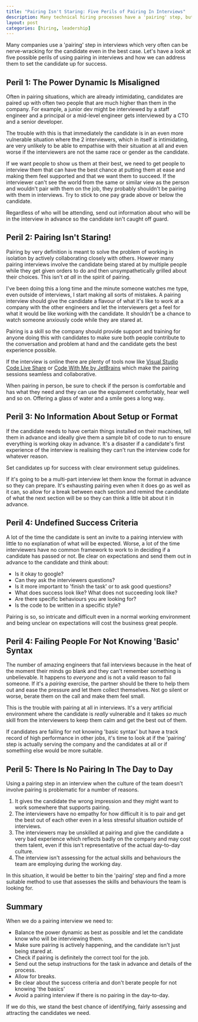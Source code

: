 ```yaml
---
title: "Pairing Isn't Staring: Five Perils of Pairing In Interviews"
description: Many technical hiring processes have a 'pairing' step, but many actually involves staring and not pairing! Let's look at five possible perils of interview pairing and how we can address them to set the candidate up for success.
layout: post
categories: [hiring, leadership]
---
```

Many companies use a 'pairing' step in interviews which very often can be nerve-wracking for the candidate even in the best case. Let's have a look at five possible perils of using pairing in interviews and how we can address them to set the candidate up for success.

## Peril 1: The Power Dynamic Is Misaligned
Often in pairing situations, which are already intimidating, candidates are paired up with often two people that are much higher than them in the company. For example, a junior dev might be interviewed by a staff engineer and a principal or a mid-level engineer gets interviewed by a CTO and a senior developer.

The trouble with this is that immediately the candidate is in an even more vulnerable situation where the 2 interviewers, which in itself is intimidating, are very unlikely to be able to empathise with their situation at all and even worse if the interviewers are not the same race or gender as the candidate.

If we want people to show us them at their best, we need to get people to interview them that can have the best chance at putting them at ease and making them feel supported and that we want them to succeed. If the interviewer can't see the world from the same or similar view as the person and wouldn't pair with them on the job, they probably shouldn't be pairing with them in interviews. Try to stick to one pay grade above or below the candidate.

Regardless of who will be attending, send out information about who will be in the interview in advance so the candidate isn't caught off guard.

## Peril 2: Pairing Isn't Staring!
Pairing by very definition is meant to solve the problem of working in isolation by actively collaborating closely with others. However many pairing interviews involve the candidate being stared at by multiple people while they get given orders to do and then unsympathetically grilled about their choices. This isn't _at all_ in the spirit of pairing.

I've been doing this a long time and the minute someone watches me type, even outside of interviews, I start making all sorts of mistakes. A pairing interview should give the candidate a flavour of what it's like to work at a company with the other engineers and let the interviewers get a feel for what it would be like working with the candidate. It shouldn't be a chance to watch someone anxiously code while they are stared at.

Pairing is a skill so the company should provide support and training for anyone doing this with candidates to make sure both people contribute to the conversation and problem at hand and the candidate gets the best experience possible.

If the interview is online there are plenty of tools now like [Visual Studio Code Live Share](https://visualstudio.microsoft.com/services/live-share/) or [Code With Me by JetBrains](https://www.jetbrains.com/code-with-me/#:~:text=Code%20With%20Me%20is%20a,it%20together%20in%20real%20time.) which make the pairing sessions seamless and collaborative.

When pairing in person, be sure to check if the person is comfortable and has what they need and they can use the equipment comfortably, hear well and so on. Offering a glass of water and a smile goes a long way.

## Peril 3: No Information About Setup or Format
If the candidate needs to have certain things installed on their machines, tell them in advance and ideally give them a sample bit of code to run to ensure everything is working okay in advance. It's a disaster if a candidate's first experience of the interview is realising they can't run the interview code for whatever reason.

Set candidates up for success with clear environment setup guidelines.

If it's going to be a multi-part interview let them know the format in advance so they can prepare. It's exhausting pairing even when it does go as well as it can, so allow for a break between each section and remind the candidate of what the next section will be so they can think a little bit about it in advance.

## Peril 4: Undefined Success Criteria
A lot of the time the candidate is sent an invite to a pairing interview with little to no explanation of what will be expected. Worse, a lot of the time interviewers have no common framework to work to in deciding if a candidate has passed or not. Be clear on expectations and send them out in advance to the candidate and think about:

- Is it okay to google?
- Can they ask the interviewers questions?
- Is it more important to 'finish the task' or to ask good questions?
- What does success look like? What does not succeeding look like?
- Are there specific behaviours you are looking for?
- Is the code to be written in a specific style?

Pairing is so, so intricate and difficult even in a normal working environment and being unclear on expectations will cost the business great people.

## Peril 4: Failing People For Not Knowing 'Basic' Syntax
The number of amazing engineers that fail interviews because in the heat of the moment their minds go blank and they can't remember something is unbelievable. It happens to _everyone_ and is not a valid reason to fail someone. If it's a _pairing_ exercise, the partner should be there to help them out and ease the pressure and let them collect themselves. Not go silent or worse, berate them on the call and make them feel small.

This is the trouble with pairing at all in interviews. It's a very artificial environment where the candidate is _really_ vulnerable and it takes _so much_ skill from the interviewers to keep them calm and get the best out of them.

If candidates are failing for not knowing 'basic syntax' but have a track record of high performance in other jobs, it's time to look at if the 'pairing' step is actually serving the company and the candidates at all or if something else would be more suitable.

## Peril 5: There Is No Pairing In The Day to Day
Using a pairing step in an interview when the culture of the team doesn't involve pairing is problematic for a number of reasons.

1. It gives the candidate the wrong impression and they might want to work somewhere that supports pairing.
2. The interviewers have no empathy for how difficult it is to pair and get the best out of each other even in a less stressful situation outside of interviews.
3. The interviewers may be unskilled at pairing and give the candidate a very bad experience which reflects badly on the company and may cost them talent, even if this isn't representative of the actual day-to-day culture.
3. The interview isn't assessing for the actual skills and behaviours the team are employing during the working day.

In this situation, it would be better to bin the 'pairing' step and find a more suitable method to use that assesses the skills and behaviours the team is looking for.

## Summary

When we do a pairing interview we need to:
- Balance the power dynamic as best as possible and let the candidate know who will be interviewing them.
- Make sure pairing is actively happening, and the candidate isn't just being stared at.
- Check if pairing is definitely the correct tool for the job.
- Send out the setup instructions for the task in advance and details of the process.
- Allow for breaks.
- Be clear about the success criteria and don't berate people for not knowing 'the basics'
- Avoid a pairing interview if there is no pairing in the day-to-day.

If we do this, we stand the best chance of identifying, fairly assessing and attracting the candidates we need.
